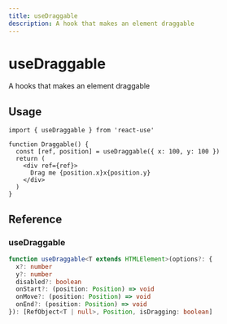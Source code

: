 ```yaml
---
title: useDraggable
description: A hook that makes an element draggable
---
```


<div ref="el"></div>

# useDraggable

A hooks that makes an element draggable

## Usage

```tsx
import { useDraggable } from 'react-use'

function Draggable() {
  const [ref, position] = useDraggable({ x: 100, y: 100 })
  return (
    <div ref={ref}>
      Drag me {position.x}x{position.y}
    </div>
  )
}
```

## Reference

### useDraggable

```ts
function useDraggable<T extends HTMLElement>(options?: {
  x?: number
  y?: number
  disabled?: boolean
  onStart?: (position: Position) => void
  onMove?: (position: Position) => void
  onEnd?: (position: Position) => void
}): [RefObject<T | null>, Position, isDragging: boolean]
```

<script setup>
import { createElement } from 'react'
import { createRoot } from 'react-dom/client'
import { ref, onMounted } from 'vue'
import Draggable from './use-draggable.tsx'

const el = ref()
onMounted(() => {
  const root = createRoot(el.value)
  root.render(createElement(Draggable, {}, null))
})
</script>
